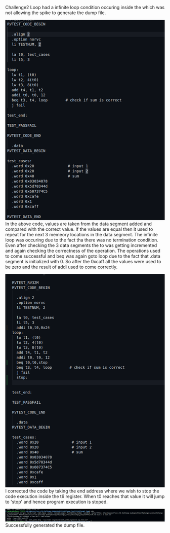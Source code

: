 Challenge2 Loop had a infinite loop condition occuring inside the which was not allowing the spike to generate the dump file.

![wrongcode](https://github.com/vyomasystems-lab/riscv-ctb-challenge-SudeepJoshi22/blob/main/challenge_level1/challenge2_loop/level1_2_wrongcode.png)
In the above code, values are taken from the data segment added and compared with the correct value. If the values are equal then it used to repeat for the next 3 memeory locations in the data segment.
The infinite loop was occuring due to the fact tha there was no termination condition. Even after checking the 3 data segments the to was getting incremented and again checking the correctness of the operation.
The operations used to come successful and beq was again goto loop due to the fact that .data segment is initialized with 0. So after the 0xcaff all the values were used to be zero and the result of addi used to come correctly.

![corrected](https://github.com/vyomasystems-lab/riscv-ctb-challenge-SudeepJoshi22/blob/main/challenge_level1/challenge2_loop/level1_2_corrected%20code.png)
I corrected the code by taking the end address where we wish to stop the code execution inside the t6 register. When t0 reaches that value it will jump to 'stop' and hence program execution is stoped.

![success](https://github.com/vyomasystems-lab/riscv-ctb-challenge-SudeepJoshi22/blob/main/challenge_level1/challenge2_loop/level1_2_complete.png)
Successfully generated the dump file.
